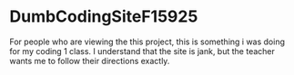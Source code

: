 
# DumbCodingSiteF15925
For people who are viewing the this project, this is something i was doing for my coding 1 class. I understand that the site is jank, but the teacher wants me to follow their directions exactly.
